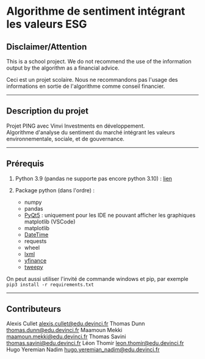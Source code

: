 # Algorithme de sentiment intégrant les valeurs ESG

## Disclaimer/Attention

This is a school project. We do not recommend the use of the information output by the algorithm as a financial advice.  

Ceci est un projet scolaire. Nous ne recommandons pas l'usage des informations en sortie de l'algorithme comme conseil financier.

---

## Description du projet

Projet PING avec Vinvi Investments en développement.  
Algorithme d'analyse du sentiment du marché intégrant les valeurs environnementale, sociale, et de gouvernance.

---

## Prérequis

1. Python 3.9 (pandas ne supporte pas encore python 3.10) : [lien](https://www.python.org/downloads/release/python-397/)

2. Package python (dans l'ordre) :
    * numpy
    * pandas
    * [PyQt5](https://pypi.org/project/PyQt5/) : uniquement pour les IDE ne pouvant afficher les graphiques matplotlib (VSCode)
    * matplotlib
    * [DateTime](https://pypi.org/project/DateTime/)
    * requests
    * wheel
    * [lxml](https://pypi.org/project/lxml/)
    * [yfinance](https://pypi.org/project/yfinance/)
    * [tweepy](https://pypi.org/project/tweepy/)

On peut aussi utiliser l'invité de commande windows et pip, par exemple `pip3 install -r requirements.txt`

---

## Contributeurs

Alexis Cullet <alexis.cullet@edu.devinci.fr>
Thomas Dunn <thomas.dunn@edu.devinci.fr>
Maamoun Mekki <maamoun.mekki@edu.devinci.fr>
Thomas Savini <thomas.savini@edu.devinci.fr>
Léon Thomir <leon.thomir@edu.devinci.fr>
Hugo Yeremian Nadim <hugo.yeremian_nadim@edu.devinci.fr>
